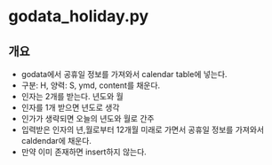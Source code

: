 # godata_holiday.py

## 개요

- godata에서 공휴일 정보를 가져와서 calendar table에 넣는다.
- 구분: H, 양력: S, ymd,  content를 채운다.
- 인자는 2개를 받는다. 년도와 월
- 인자를 1개 받으면 년도로 생각
- 인가가 생략되면 오늘의 년도와 월로 간주
- 입력받은 인자의 년,월로부터 12개월 미래로 가면서 공휴일 정보를 가져와서 caldendar에 채운다.
- 만약 이미 존재하면 insert하지 않는다.
